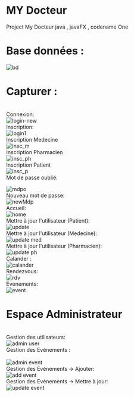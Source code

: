 # MY Docteur
Project My Docteur java , javaFX , codename One
# Base données : 
![bd](https://user-images.githubusercontent.com/106381999/179356588-11d9d55b-0682-4669-ae65-2b9801521b36.JPG)
# Capturer : 
<br>Connexion:<br>
![login-new](https://user-images.githubusercontent.com/106381999/179355068-1f5f835c-57e0-42d2-b911-624a90abf18d.JPG)
<br>Inscription:<br>
![login1](https://user-images.githubusercontent.com/106381999/179354127-a23babc8-82b2-4706-9894-7d4dcb414834.JPG)
<br>Inscription Medecine<br>
![insc_m](https://user-images.githubusercontent.com/106381999/179354120-5613944a-b555-4804-b389-43bb4995b317.JPG)
<br>Inscription Pharmacien<br>
![insc_ph](https://user-images.githubusercontent.com/106381999/179354125-8bb14c95-e0e6-46cb-8fcf-f3eeebb5da94.JPG)
<br>Inscription Patient<br>
![insc_p](https://user-images.githubusercontent.com/106381999/179354122-6a5ddcc4-332a-4e1b-979e-e45a8bde9b2f.JPG)
<br>Mot de passe oublié:

![mdpo](https://user-images.githubusercontent.com/106381999/179355087-d31d8675-b295-4fd4-9b79-0cb0ab05652e.JPG)
<br>Nouveau mot de passe:<br>
![newMdp](https://user-images.githubusercontent.com/106381999/179355088-1a5ef796-370b-45cf-a12e-75350c12157f.JPG)
<br>Accueil:<br>
![home](https://user-images.githubusercontent.com/106381999/179354118-cfed846e-bd14-4575-8ffb-db373dd3e97a.JPG)
<br>Mettre à jour l'utilisateur (Patient):<br>
![update](https://user-images.githubusercontent.com/106381999/179354112-bde6f338-a32e-4317-b329-e52d3dbbf921.JPG)
<br>Mettre à jour l'utilisateur (Medecine):<br>
![update med](https://user-images.githubusercontent.com/106381999/179355089-171f03f1-846a-46d6-9306-243855743a2a.JPG)
<br>Mettre à jour l'utilisateur (Pharmacien):<br>
![update ph](https://user-images.githubusercontent.com/106381999/179355086-8af25fcc-fe21-4cf4-9886-1261240d914c.JPG)
<br>Calander :<br>
![calander](https://user-images.githubusercontent.com/106381999/179355528-57ce10fb-2b53-439a-930a-a89325dd3ca6.JPG)
<br>Rendezvous:<br>
![rdv](https://user-images.githubusercontent.com/106381999/179355527-068f1544-6110-47a0-9ffa-58b799f7f6ac.JPG)
<br>Evénements:<br>
![event](https://user-images.githubusercontent.com/106381999/179360722-775cd324-9792-4dd7-a68d-9616de2f2f0f.JPG)
# Espace Administrateur
<br>Gestion des utilisateurs:<br>
![admin user](https://user-images.githubusercontent.com/106381999/179355856-14449e19-dd6d-4645-b510-2c648c2bc06c.JPG)
<br>Gestion des Evénements :<br>
<br>![admin event](https://user-images.githubusercontent.com/106381999/179360704-ea46a027-8225-44ca-96df-311a5a7b62d0.JPG)
<br>Gestion des Evénements -> Ajouter:<br>
![add event](https://user-images.githubusercontent.com/106381999/179360725-4fc8ee70-b14e-4d39-a304-a3ef12f45b0f.JPG)
<br>Gestion des Evénements -> Mettre à jour:<br>
![update event](https://user-images.githubusercontent.com/106381999/179360724-ce0b2302-0109-4e6f-b554-e636291a3273.JPG)

